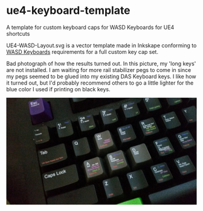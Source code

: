 # ue4-keyboard-template
A template for custom keyboard caps for WASD Keyboards for UE4 shortcuts

UE4-WASD-Layout.svg is a vector template made in Inkskape conforming to [WASD Keyboards](http://www.wasdkeyboards.com) requirements for a full custom key cap set.

Bad photograph of how the results turned out. In this picture, my 'long keys' are not installed. I am waiting for more rail stabilizer pegs to come in since my pegs seemed to be glued into my existing DAS Keyboard keys. I like how it turned out, but I'd probably recommend others to go a little lighter for the blue color I used if printing on black keys.

![Custom Print Sample](/wasd_print_allar.jpg?raw=true)
